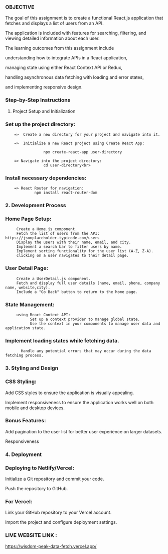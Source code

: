 ### OBJECTIVE

The goal of this assignment is to create a functional React.js application that fetches and displays a list of users from an API.

The application is included with features for searching, filtering, and viewing detailed information about each user.

The  learning outcomes from this assignment include 

understanding how to integrate APIs in a React application, 

managing state using either React Context API or Redux,

handling asynchronous data fetching with loading and error states,

and implementing responsive design.


### Step-by-Step Instructions

1. Project Setup and Initialization
  ### Set up the project directory:<br>

        =>  Create a new directory for your project and navigate into it.

        =>  Initialize a new React project using Create React App:

                     npx create-react-app user-directory

        => Navigate into the project directory:
                     cd user-directory<br>

   ### Install necessary dependencies:<br>

        => React Router for navigation:
                 npm install react-router-dom

### 2. Development Process

   ### Home Page Setup:

         Create a Home.js component.
         Fetch the list of users from the API: https://jsonplaceholder.typicode.com/users
         Display the users with their name, email, and city.
         Implement a search bar to filter users by name.
         Implement sorting functionality for the user list (A-Z, Z-A).
         clicking on a user navigates to their detail page.

  ### User Detail Page:

         Create a UserDetail.js component.
         Fetch and display full user details (name, email, phone, company name, website,city).
         Include a "Go Back" button to return to the home page.

   ### State Management:

         using React Context API:
               Set up a context provider to manage global state.
               Use the context in your components to manage user data and application state.


   ### Implement loading states while fetching data.

           Handle any potential errors that may occur during the data fetching process.


### 3. Styling and Design

   ### CSS Styling:

   Add CSS styles to ensure the application is visually appealing.

   Implement responsiveness to ensure the application works well on both mobile and desktop devices.


   ### Bonus Features:

   Add pagination to the user list for better user experience on larger datasets.

   Responsiveness


### 4. Deployment

### Deploying to Netlify/Vercel:

   Initialize a Git repository and commit your code.

   Push the repository to GitHub.

### For Vercel:

   Link your GitHub repository to your Vercel account.

   Import the project and configure deployment settings.


### **LIVE WEBSITE LINK :**

https://wisdom-peak-data-fetch.vercel.app/
